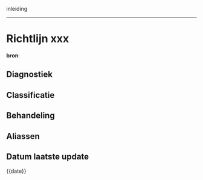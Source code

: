 inleiding
___
# Richtlijn xxx
**bron**:
## Diagnostiek
## Classificatie
## Behandeling

## Aliassen
## Datum laatste update
{{date}}